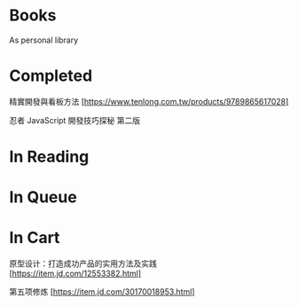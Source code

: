 # Books
As personal library

# Completed

精實開發與看板方法 [https://www.tenlong.com.tw/products/9789865617028]

忍者 JavaScript 開發技巧探秘 第二版

# In Reading

# In Queue

# In Cart

原型设计：打造成功产品的实用方法及实践 [https://item.jd.com/12553382.html]

第五项修炼 [https://item.jd.com/30170018953.html]
